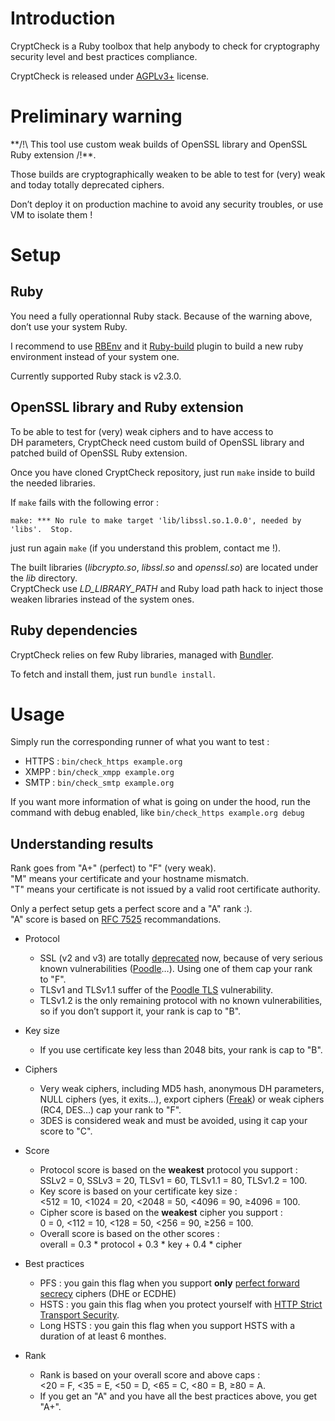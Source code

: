 # Introduction
CryptCheck is a Ruby toolbox that help anybody to check for cryptography security
level and best practices compliance.

CryptCheck is released under
[AGPLv3+](https://www.gnu.org/licenses/agpl-3.0.en.html) license.

# Preliminary warning
**/!\ This tool use custom weak builds of OpenSSL library and OpenSSL Ruby extension /!\**.

Those builds are cryptographically weaken to be able to test for (very) weak and
today totally deprecated ciphers.

Don’t deploy it on production machine to avoid any security troubles, or use VM
to isolate them !

# Setup
## Ruby
You need a fully operationnal Ruby stack.
Because of the warning above, don’t use your system Ruby.

I recommend to use [RBEnv](https://github.com/sstephenson/rbenv) and it
[Ruby-build](https://github.com/sstephenson/ruby-build) plugin to build a new
ruby environment instead of your system one.

Currently supported Ruby stack is v2.3.0.

## OpenSSL library and Ruby extension
To be able to test for (very) weak ciphers and to have access to DH parameters,
CryptCheck need custom build of OpenSSL library and patched build of OpenSSL Ruby
extension.


Once you have cloned CryptCheck repository, just run `make` inside to
build the needed libraries.

If `make` fails with the following error :
```
make: *** No rule to make target 'lib/libssl.so.1.0.0', needed by 'libs'.  Stop.
```
just run again `make` (if you understand this problem, contact me !).

The built libraries (*libcrypto.so*, *libssl.so* and *openssl.so*) are located
under the *lib* directory.<br/>
CryptCheck use *LD_LIBRARY_PATH* and Ruby load path hack to inject those weaken
libraries instead of the system ones.

## Ruby dependencies
CryptCheck relies on few Ruby libraries, managed with [Bundler](http://bundler.io/).

To fetch and install them, just run `bundle install`.

# Usage
Simply run the corresponding runner of what you want to test :

 * HTTPS : ```bin/check_https example.org```
 * XMPP : ```bin/check_xmpp example.org```
 * SMTP : ```bin/check_smtp example.org```

If you want more information of what is going on under the hood, run the command
with debug enabled, like ```bin/check_https example.org debug```

## Understanding results
Rank goes from "A+" (perfect) to "F" (very weak).<br/>
"M" means your certificate and your hostname mismatch.<br/>
"T" means your certificate is not issued by a valid root certificate authority.

Only a perfect setup gets a perfect score and a "A" rank :).<br/>
"A" score is based on [RFC 7525](https://tools.ietf.org/html/rfc7525) recommandations.

 * Protocol
   * SSL (v2 and v3) are totally [deprecated](https://tools.ietf.org/html/rfc7568)
     now, because of very serious known vulnerabilities
     ([Poodle](https://www.openssl.org/~bodo/ssl-poodle.pdf)…).
     Using one of them cap your rank to "F".
   * TLSv1 and TLSv1.1 suffer of the
     [Poodle TLS](https://community.qualys.com/blogs/securitylabs/2014/12/08/poodle-bites-tls)
     vulnerability.
   * TLSv1.2 is the only remaining protocol with no known vulnerabilities, so if
     you don’t support it, your rank is cap to "B".
 * Key size
   * If you use certificate key less than 2048 bits, your rank is cap to "B".
 * Ciphers
   * Very weak ciphers, including MD5 hash, anonymous DH parameters, NULL ciphers 
     (yes, it exits…), export ciphers ([Freak](https://freakattack.com/)) or weak 
     ciphers (RC4, DES…) cap your rank to "F".
   * 3DES is considered weak and must be avoided, using it cap your score to "C".

 * Score
   * Protocol score is based on the **weakest** protocol you support :<br/>
     SSLv2 = 0, SSLv3 = 20, TLSv1 = 60, TLSv1.1 = 80, TLSv1.2 = 100.
   * Key score is based on your certificate key size :<br/>
     <512 = 10, <1024 = 20, <2048 = 50, <4096 = 90, ≥4096 = 100.
   * Cipher score is based on the **weakest** cipher you support :<br/>
     0 = 0, <112 = 10, <128 = 50, <256 = 90, ≥256 = 100.
   * Overall score is based on the other scores :<br/>
     overall = 0.3 * protocol + 0.3 * key + 0.4 * cipher

 * Best practices
   * PFS : you gain this flag when you support **only**
     [perfect forward secrecy](https://en.wikipedia.org/wiki/Forward_secrecy)
     ciphers (DHE or ECDHE)
   * HSTS : you gain this flag when you protect yourself with
     [HTTP Strict Transport Security](https://tools.ietf.org/html/rfc6797).
   * Long HSTS : you gain this flag when you support HSTS with a duration of at
     least 6 monthes.

 * Rank
   * Rank is based on your overall score and above caps :<br/>
     <20 = F, <35 = E, <50 = D, <65 = C, <80 = B, ≥80 = A.
   * If you get an "A" and you have all the best practices above, you get "A+".
